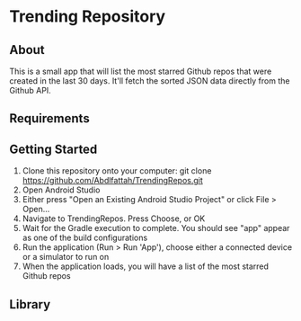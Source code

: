 # Trending Repository 

## About
This is a small app that will list the most starred Github repos that were created in the last 30 days. It'll fetch the sorted JSON data directly from the Github API.

##  Requirements


## Getting Started 

1. Clone this repository onto your computer: git clone https://github.com/Abdlfattah/TrendingRepos.git
2. Open Android Studio
3. Either press "Open an Existing Android Studio Project" or click File > Open...
4. Navigate to TrendingRepos. Press Choose, or OK
5. Wait for the Gradle execution to complete. You should see "app" appear as one of the build configurations
6. Run the application (Run > Run 'App'), choose either a connected device or a simulator to run on
7. When the application loads, you will have a list of the most starred Github repos

## Library

